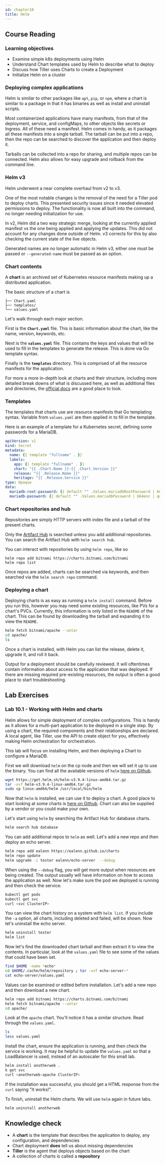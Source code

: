 ```yaml
---
id: chapter10
title: Helm
---
```


## Course Reading

### Learning objectives

- Examine simple k8s deployments using Helm
- Understand Chart templates used by Helm to describe what to deploy
- Discuss how Tiller uses Charts to create a Deployment
- Initialize Helm on a cluster


### Deploying complex applications

Helm is similar to other packages like `apt`, `pip`, or `npm`, where a chart is similar to a package in that it has binaries as well as install and uninstall scripts.

Most containerized applications have many manifests, from that of the deployment, service, and configMaps, to other objects like secrets or Ingress. All of these need a manifest. Helm comes in handy, as it packages all these manifests into a single tarball. The tarball can be put into a repo, then the repo can be searched to discover the application and then deploy it.

Tarballs can be collected into a repo for sharing, and multiple repos can be connected. Helm also allows for easy upgrade and rollback from the command line.


### Helm v3

Helm underwent a near complete overhaul from v2 to v3.

One of the most notable changes is the removal of the need for a Tiller pod to deploy charts. This presented security issues since it needed elevated permissions to deploy. The functionality is now all built into the command, no longer needing initialization for use.

In v2, Helm did a two way strategic merge, looking at the currently applied manifest vs the one being applied and applying the updates. This did not account for any changes done outside of Helm. v3 corrects for this by also checking the current state of the live objects.

Generated names are no longer automatic in Helm v3, either one must be passed or `--generated-name` must be passed as an option.


### Chart contents

A __chart__ is an archived set of Kubernetes resource manifests making up a distributed application.

The basic structure of a chart is 

```
├── Chart.yaml
├── templates/
└── values.yaml
```

Let's walk through each major section.

First is the __`Chart.yaml`__ file. This is basic information about the chart, like the name, version, keywords, etc.

Next is the __`values.yaml`__ file. This contains the keys and values that will be used to fill in the templates to generate the release.  This is done via Go template syntax.

Finally is the __`templates`__ directory. This is comprised of all the resource manifests for the application.

For more a more in-depth look at charts and their structure, including more detailed break downs of what is discussed here, as well as additional files and directories, the [official docs](https://helm.sh/docs/topics/charts/) are a good place to look.


### Templates

The templates  that charts use are resource manifests that Go templating syntax. Variable from `values.yaml` are then applied in to fill in the template. 

Here is an example of a template for a Kubernetes secret, defining some passwords for a MariaDB.

```yaml
apiVersion: v1
kind: Secret
metadata:
  name: {{ template "fullname" . }}
  labels:
    app: {{ template "fullname" . }}
    chart: "{{ .Chart.Name }}-{{ .Chart.Version }}"
    release: "{{ .Release.Name }}"
    heritage: "{{ .Release.Service }}"
type: Opaque
data:
  mariadb-root-password: {{ default "" .Values.mariadbRootPassword | b64enc | quote }}
  mariadb-password: {{ default "" .Values.mariadbPassword | b64enc | quote }}
```


### Chart repositories and hub

Repositories are simply HTTP servers with index file and a tarball of the present charts.

Only the [Artifact Hub](https://artifacthub.io/) is searched unless you add additional repositories. You can search the Artifact Hub with `helm search hub`.

You can interact with repositories by using `helm repo`, like so

```
helm repo add bitnami ht‌tps://charts.bitnami.com/bitnami
helm repo list
```

Once repos are added, charts can be searched via keywords, and then searched via the `helm search repo` command.


### Deploying a chart

Deploying charts is as easy as running a `helm install` command. Before you run this, however you may need some existing resources, like PVs for a chart's PVCs. Currently, this information is only listed in the `README` of the chart. This can be found by downloading the tarball and expanding it to view the `README`.

```bash
helm fetch bitnami/apache --untar
cd apache/
ls
```

Once a chart is installed, with Helm you can list the release, delete it, upgrade it, and roll it back.

Output for a deployment should be carefully reviewed. It will oftentimes contain information about access to the application that was deployed. If there are missing required pre-existing resources, the output is often a good place to start troubleshooting.


## Lab Exercises

### Lab 10.1 - Working with Helm and charts

Helm allows for simple deployment of complex configurations.  This is handy as it allows for a multi-part application to be deployed in a single step. By using a chart, the required components and their relationships are declared. A local agent, like Tiller, use the API to create object for you, effectively making Helm orchestration for orchestration.

This lab will focus on installing Helm, and then deploying a Chart to configure a MariaDB.

First we will download `helm` on the cp node and then we will set it up to use the binary. You can find all the available versions of `helm` [here on Github](https://github.com/helm/helm/releases/).

```bash
wget https://get.helm.sh/helm-v3.9.4-linux-amd64.tar.gz
tar -xvf helm-v3.9.4-linux-amd64.tar.gz
sudo cp linux-amd64/helm /usr/local/bin/helm
```

Now that `helm` is installed, we can use it to deploy a chart. A good place to start looking at some charts is [here on Github](https://github.com/helm/charts/tree/master/stable). Chart can also be supplied by a vendor or you could make your own.

Let's start using `helm` by searching the Artifact Hub for database charts.

```bash
helm search hub database
```

You can add additional repos to `helm` as well. Let's add a new repo and then deploy an echo server.

```bash
helm repo add ealenn https://ealenn.github.io/charts
helm repo update
helm upgrade -i tester ealenn/echo-server  --debug
```

When using the `--debug` flag, you will get more output when resources are being created. The output usually will have information on how to access the application as well. Now let's make sure the pod we deployed is running and then check the service.

```bash
kubectl get pods
kubectl get svc
curl <svc ClusterIP>
```

You can view the chart history on a system with `helm list`. If you include the `-a` option, all charts, including deleted and failed, will be shown. Now let's uninstall the echo server.

```bash
helm uninstall tester
helm list
```

Now let's find the downloaded chart tarball and then extract it to view the contents. In particular, look at the `values.yaml` file to see some of the values that could have been set.

```bash
find $HOME -name *echo*
cd $HOME/.cache/helm/repository ; tar -xvf echo-server-*
cat echo-server/values.yaml
```

Values can be examined or edited before installation.  Let's add a new repo and then download a new chart.

```bash
helm repo add bitnami https://charts.bitnami.com/bitnami
helm fetch bitnami/apache --untar
cd apache/
```

Look at the `apache` chart. You'll notice it has a similar structure. Read through the `values.yaml`.

```bash
ls
less values.yaml
```

Install the chart, ensure the application is running, and then check the service is working. It may be helpful to update the `values.yaml` so that a LoadBalancer is used, instead of an autoscaler for this small lab.

```bash
helm install anotherweb .
k get svc
curl <anotherweb-apache ClusterIP>
```

If the installation was successful, you should get a HTML response from the `curl` saying "It works!".

To finish, uninstall the Helm charts. We will use `helm` again in future labs.

```bash
helm uninstall anotherweb
```

## Knowledge check

- A __chart__ is the template that describes the application to deploy, any configuration, and dependencies
- Chart deployment __does__ tell us about missing dependencies
- __Tiller__ is the agent that deploys objects based on the chart
- A collection of charts is called a __repository__
